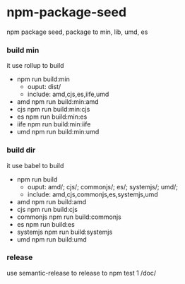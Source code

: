 # npm-package-seed
npm package seed, package to min, lib, umd, es

### build min
  it use rollup to build
- npm run build:min
  - ouput: dist/
  - include: amd,cjs,es,iife,umd
- amd
  npm run build:min:amd
- cjs
  npm run build:min:cjs
- es
  npm run build:min:es
- iife
  npm run build:min:iife
- umd
  npm run build:min:umd

### build dir
  it use babel to build
- npm run build
  - ouput: amd/; cjs/; commonjs/; es/; systemjs/; umd/;
  - include: amd,cjs,commonjs,es,systemjs,umd
- amd
  npm run build:amd
- cjs
  npm run build:cjs
- commonjs
  npm run build:commonjs
- es
  npm run build:es
- systemjs
  npm run build:systemjs
- umd
  npm run build:umd

### release
  use semantic-release to release to npm
  test 1 /doc/